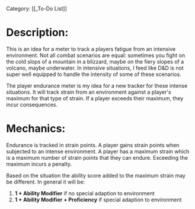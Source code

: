 Category: [[_To-Do List]]

# Description:
This is an idea for a meter to track a players fatigue from an intensive environment. Not all combat scenarios are equal: sometimes you fight on the cold slops of a mountain in a blizzard, maybe on the fiery slopes of a volcano, maybe underwater. In intensive situations, I feed like D&D is not super well equipped to handle the intensity of some of these scenarios. 

The player endurance meter is my idea for a new tracker for these intense situations. It will track strain from an environment against a player's maximum for that type of strain. If a player exceeds their maximum, they incur consequences. 

# Mechanics:
Endurance is tracked in strain points. A player gains strain points when subjected to an intense environment. A player has a maximum strain which is a maximum number of strain points that they can endure. Exceeding the maximum incurs a penalty.

Based on the situation the ability score added to the maximum strain may be different. In general it will be: 
1. **1 + Ability Modifier** if no special adaption to environment
2. **1 + Ability Modifier + Proficiency** if special adaption to environment 